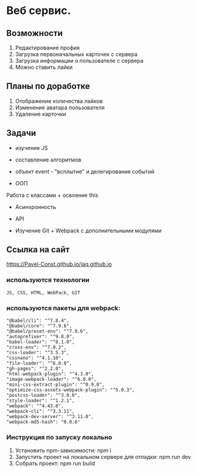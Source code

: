 # Веб сервис.

## Возможности

1. Редактирование профия
2. Загрузка первоначальных карточек с сервера
3. Загрузка информации о пользователе с сервера
4. Можно ставить лайки

## Планы по доработке

1. Отображение количества лайков
2. Изменение аватара пользователя
3. Удаление карточки

## Задачи

- изучение JS

- составление алгоритмов

- объект event - "всплытие" и делегирования событий

- ООП

Работа с классами + освоение this

- Асинхронность

- API

- Изучение Git + Webpack с дополнительными модулями

## Ссылка на сайт
   https://Pavel-Const.github.io/jaq.github.io

### используются технологии
    JS, CSS, HTML, WebPack, GIT
### используются пакеты для webpack:
    "@babel/cli": "^7.8.4",
    "@babel/core": "^7.9.6",
    "@babel/preset-env": "^7.9.6",
    "autoprefixer": "^9.8.0",
    "babel-loader": "^8.1.0",
    "cross-env": "^7.0.2",
    "css-loader": "^3.5.3",
    "cssnano": "^4.1.10",
    "file-loader": "^6.0.0",
    "gh-pages": "^2.2.0",
    "html-webpack-plugin": "^4.3.0",
    "image-webpack-loader": "^6.0.0",
    "mini-css-extract-plugin": "^0.9.0",
    "optimize-css-assets-webpack-plugin": "^5.0.3",
    "postcss-loader": "^3.0.0",
    "style-loader": "^1.2.1",
    "webpack": "^4.43.0",
    "webpack-cli": "^3.3.11",
    "webpack-dev-server": "^3.11.0",
    "webpack-md5-hash": "0.0.6"
### Инструкция по запуску локально
1.  Установить npm-зависимости: npm i
2.  Запустить проект на локальном сервере для отладки: npm run dev
3.  Cобрать проект: npm run build
